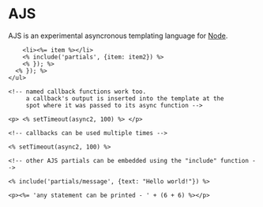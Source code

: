 
# AJS

AJS is an experimental asyncronous templating language for [Node](http://nodejs.org).

        <li><%= item %></li>
        <% include('partials', {item: item2}) %>
        <% }); %>
      <% }); %>
    </ul>

    <!-- named callback functions work too.
         a callback's output is inserted into the template at the
         spot where it was passed to its async function -->

    <p> <% setTimeout(async2, 100) %> </p>

    <!-- callbacks can be used multiple times -->

    <% setTimeout(async2, 100) %>

    <!-- other AJS partials can be embedded using the "include" function -->

    <% include('partials/message', {text: "Hello world!"}) %>

    <p><%= 'any statement can be printed - ' + (6 + 6) %></p>
  </body>
</html>
